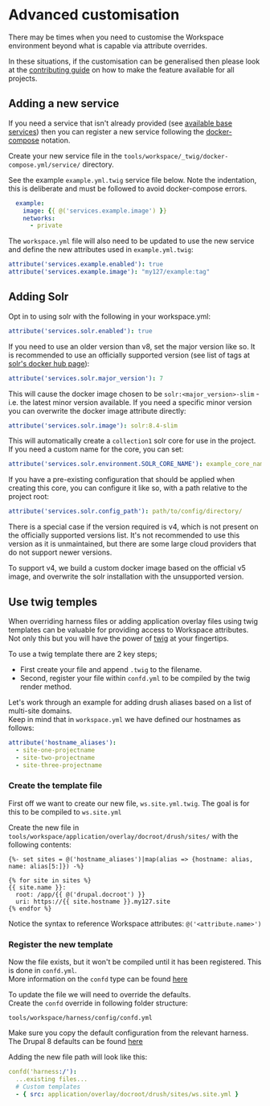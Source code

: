 # Advanced customisation

There may be times when you need to customise the Workspace environment beyond what is capable via attribute overrides.  

 In these situations, if the customisation can be generalised then please look at the [contributing guide] on how to make the feature available for all projects.


## Adding a new service

If you need a service that isn't already provided (see [available base services](https://github.com/inviqa/harness-base-php/blob/1.1.x/src/_base/_twig/docker-compose.yml/service)) then you can register a new service following the [docker-compose](https://docs.docker.com/compose/compose-file/) notation.

Create your new service file in the `tools/workspace/_twig/docker-compose.yml/service/` directory.  

See the example `example.yml.twig` service file below. Note the indentation, this is deliberate and must be followed to avoid docker-compose errors.
```yaml
  example:
    image: {{ @('services.example.image') }}
    networks:
      - private
```

The `workspace.yml` file will also need to be updated to use the new service and define the new attributes used in `example.yml.twig`:
```yaml
attribute('services.example.enabled'): true
attribute('services.example.image'): "my127/example:tag"
```

## Adding Solr

Opt in to using solr with the following in your workspace.yml:
```yaml
attribute('services.solr.enabled'): true
```

If you need to use an older version than v8, set the major version like so. It is recommended to use an officially
supported version (see list of tags at [solr's docker hub page]):
```yaml
attribute('services.solr.major_version'): 7
```
This will cause the docker image chosen to be `solr:<major_version>-slim` - i.e. the latest minor version available.
If you need a specific minor version you can overwrite the docker image attribute directly:
```yaml
attribute('services.solr.image'): solr:8.4-slim
```

This will automatically create a `collection1` solr core for use in the project. If you need a custom name for the
core, you can set:
```yaml
attribute('services.solr.environment.SOLR_CORE_NAME'): example_core_name
```

If you have a pre-existing configuration that should be applied when creating this core, you can configure it like so,
with a path relative to the project root:
```yaml
attribute('services.solr.config_path'): path/to/config/directory/
```

There is a special case if the version required is v4, which is not present on the officially supported versions list.
It's not recommended to use this version as it is unmaintained, but there are some large cloud providers that do not
support newer versions.

To support v4, we build a custom docker image based on the official v5 image, and overwrite the solr installation with
the unsupported version.

## Use twig temples
When overriding harness files or adding application overlay files using twig templates can be valuable for providing access to Workspace attributes. Not only this but you will have the power of [twig] at your fingertips.

To use a twig template there are 2 key steps;
* First create your file and append `.twig` to the filename.
* Second, register your file within `confd.yml` to be compiled by the twig render method.

Let's work through an example for adding drush aliases based on a list of multi-site domains.  
Keep in mind that in `workspace.yml` we have defined our hostnames as follows:
```yaml
attribute('hostname_aliases'):
  - site-one-projectname
  - site-two-projectname
  - site-three-projectname
```

### Create the template file
First off we want to create our new file, `ws.site.yml.twig`. The goal is for this to be compiled to `ws.site.yml`

Create the new file in `tools/workspace/application/overlay/docroot/drush/sites/` with the following contents:
```twig
{%- set sites = @('hostname_aliases')|map(alias => {hostname: alias, name: alias[5:]}) -%}

{% for site in sites %}
{{ site.name }}:
  root: /app/{{ @('drupal.docroot') }}
  uri: https://{{ site.hostname }}.my127.site
{% endfor %}
```
Notice the syntax to reference Workspace attributes: `@('<attribute.name>')`

### Register the new template
Now the file exists, but it won't be compiled until it has been registered. This is done in `confd.yml`.  
More information on the `confd` type can be found [here](https://github.com/my127/workspace/blob/0.1.x/docs/types/confd.md)

To update the file we will need to override the defaults.  
Create the `confd` override in following folder structure:
```
tools/workspace/harness/config/confd.yml
```

Make sure you copy the default configuration from the relevant harness.   
The Drupal 8 defaults can be found [here](../../harness/config/confd.yml)

Adding the new file path will look like this:
```yaml
confd('harness:/'):
  ...existing files...
  # Custom templates
  - { src: application/overlay/docroot/drush/sites/ws.site.yml }
```

[contributing guide]: ../contribute.md
[twig]: https://twig.symfony.com/doc/3.x/
[solr's docker hub page]: https://hub.docker.com/_/solr
